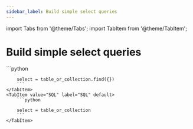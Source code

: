 ```yaml
---
sidebar_label: Build simple select queries
---
```

import Tabs from '@theme/Tabs';
import TabItem from '@theme/TabItem';

<!-- TABS -->
# Build simple select queries


<Tabs>
    <TabItem value="MongoDB" label="MongoDB" default>
        ```python
        
        select = table_or_collection.find({})        
        ```
    </TabItem>
    <TabItem value="SQL" label="SQL" default>
        ```python
        
        select = table_or_collection        
        ```
    </TabItem>
</Tabs>
